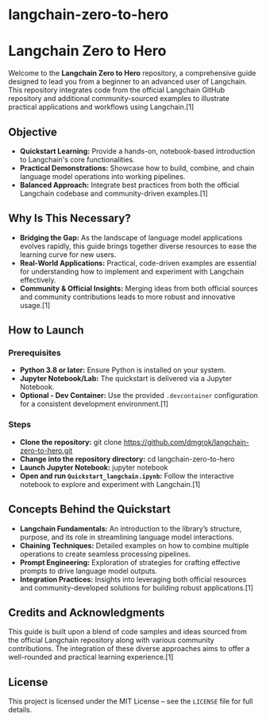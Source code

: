 # langchain-zero-to-hero

# Langchain Zero to Hero

Welcome to the **Langchain Zero to Hero** repository, a comprehensive guide designed to lead you from a beginner to an advanced user of Langchain. This repository integrates code from the official Langchain GitHub repository and additional community-sourced examples to illustrate practical applications and workflows using Langchain.[1]

## Objective

- **Quickstart Learning:** Provide a hands-on, notebook-based introduction to Langchain's core functionalities.
- **Practical Demonstrations:** Showcase how to build, combine, and chain language model operations into working pipelines.
- **Balanced Approach:** Integrate best practices from both the official Langchain codebase and community-driven examples.[1]

## Why Is This Necessary?

- **Bridging the Gap:** As the landscape of language model applications evolves rapidly, this guide brings together diverse resources to ease the learning curve for new users.
- **Real-World Applications:** Practical, code-driven examples are essential for understanding how to implement and experiment with Langchain effectively.
- **Community & Official Insights:** Merging ideas from both official sources and community contributions leads to more robust and innovative usage.[1]

## How to Launch

### Prerequisites

- **Python 3.8 or later:** Ensure Python is installed on your system.
- **Jupyter Notebook/Lab:** The quickstart is delivered via a Jupyter Notebook.
- **Optional - Dev Container:** Use the provided `.devcontainer` configuration for a consistent development environment.[1]

### Steps

- **Clone the repository:**
git clone https://github.com/dmgrok/langchain-zero-to-hero.git
- **Change into the repository directory:**
cd langchain-zero-to-hero
- **Launch Jupyter Notebook:**
jupyter notebook
- **Open and run `Quickstart_langchain.ipynb`:** Follow the interactive notebook to explore and experiment with Langchain.[1]

## Concepts Behind the Quickstart

- **Langchain Fundamentals:** An introduction to the library’s structure, purpose, and its role in streamlining language model interactions.
- **Chaining Techniques:** Detailed examples on how to combine multiple operations to create seamless processing pipelines.
- **Prompt Engineering:** Exploration of strategies for crafting effective prompts to drive language model outputs.
- **Integration Practices:** Insights into leveraging both official resources and community-developed solutions for building robust applications.[1]

## Credits and Acknowledgments

This guide is built upon a blend of code samples and ideas sourced from the official Langchain repository along with various community contributions. The integration of these diverse approaches aims to offer a well-rounded and practical learning experience.[1]

## License

This project is licensed under the MIT License – see the `LICENSE` file for full details.
